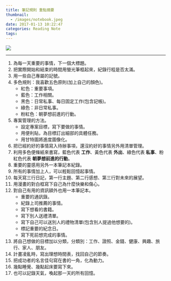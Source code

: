 ```yaml
---
title: 筆記規則 重點摘要
thumbnail:
  - /images/notebook.jpeg
date: 2017-01-13 10:22:47
categories: Reading Note
tags:
---
```

<img src="/images/notebook.jpeg">

***

1. 為每一天重要的事情，下一個大標題。
2. 把實際開始和結束的時間用螢光筆框起來，紀錄行程是否太滿。
3. 用一些自己專屬的記號。
4. 多色規則：我喜歡五色原則(加上自己的顏色)。
    - 紅色：重要事項。
    - 藍色：工作相關。
    - 黑色：日常私事、每日固定工作(包含記帳)。
    - 綠色：非日常私事。
    - 粉紅色：朝夢想前進的行動。
5. 專案管理的方法。
    - 設定專案目標，寫下要做的事情。
    - 用便利貼，為目標訂出細部的具體任務。
    - 用甘特圖將進度圖像化。
6. 把已經約好的事情寫入待辦事項，還沒約好的事情另外用清單管理。
7. 利用多色便條紙來書寫，藍色代表 **工作**、黃色代表 **外出**、綠色代表 **私事**、粉紅色代表 **朝夢想前進的行動**。
8. 重要的靈感用另外一本筆記本紀錄。
9. 所有的事情加上人，可以輕鬆回憶起事情。
10. 每天寫三行日記，第一行主題、第二行感想、第三行對未來的展望。
11. 用漫畫的對白框寫下自己為什麼快樂和傷心。
12. 對自己有用的資訊額外也用一本筆記本。
    - 重要的通訊錄。
    - 紀錄上司推薦的事情。
    - 寫下想看的書籍。
    - 寫下別人送禮清單。
    - 寫下自己可以送別人的禮物清單(包含別人提過他想要的)。
    - 標記重要的紀念日。
    - 寫下死前想完成的事情。
13. 將自己想做的目標加以分類，分類別：工作、證照、金錢、健康、興趣、旅行、家人、朋友。
14. 計畫凌亂時，寫出理想時間表，找回自己的節奏。
15. 把成功者的名言佳句寫在書的一角，化為動力。
16. 幾點睡覺、幾點起床要寫下來。
17. 也可以記錄天氣，喚起那一天的所有回憶。

